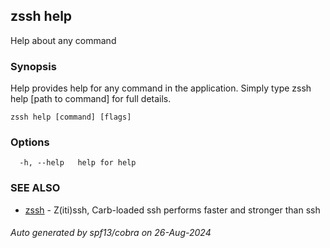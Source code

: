 ## zssh help

Help about any command

### Synopsis

Help provides help for any command in the application.
Simply type zssh help [path to command] for full details.

```
zssh help [command] [flags]
```

### Options

```
  -h, --help   help for help
```

### SEE ALSO

* [zssh](../zssh.md)	 - Z(iti)ssh, Carb-loaded ssh performs faster and stronger than ssh

###### Auto generated by spf13/cobra on 26-Aug-2024
